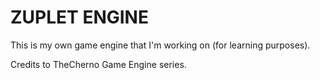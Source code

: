 # ZUPLET ENGINE

This is my own game engine that I'm working on (for learning purposes).

Credits to TheCherno Game Engine series.
